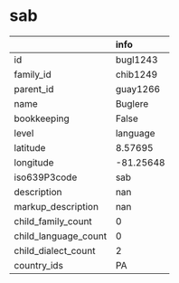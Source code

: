 # sab
|                      | info      |
|:---------------------|:----------|
| id                   | bugl1243  |
| family_id            | chib1249  |
| parent_id            | guay1266  |
| name                 | Buglere   |
| bookkeeping          | False     |
| level                | language  |
| latitude             | 8.57695   |
| longitude            | -81.25648 |
| iso639P3code         | sab       |
| description          | nan       |
| markup_description   | nan       |
| child_family_count   | 0         |
| child_language_count | 0         |
| child_dialect_count  | 2         |
| country_ids          | PA        |